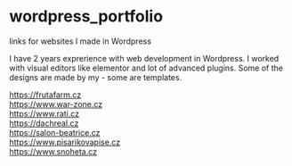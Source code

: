 # wordpress_portfolio
links for websites I made in Wordpress

I have 2 years exprerience with web development in Wordpress. I worked with visual editors like elementor and lot of advanced plugins. Some of the designs are made by my - some are templates. 


https://frutafarm.cz <br>
https://www.war-zone.cz <br>
https://www.rati.cz <br>
https://dachreal.cz <br>
https://salon-beatrice.cz <br>
https://www.pisarikovapise.cz <br>
https://www.snoheta.cz

